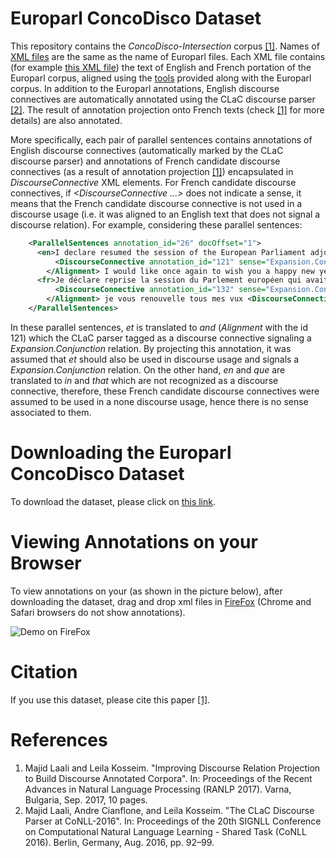 # Europarl ConcoDisco Dataset

This repository contains the *ConcoDisco-Intersection* corpus [\[1\]](#references). Names of [XML files](https://github.com/mjlaali/Europarl-ConcoDisco/tree/master/xml-files) are the same as the name of Europarl files. Each XML file contains (for example [this XML file](https://github.com/mjlaali/Europarl-ConcoDisco/blob/master/xml-files/ep-00-01-17.xml)) the text of English and French portation of the Europarl corpus, aligned using the [tools](http://www.statmt.org/europarl/v7/tools.tgz) provided along with the Europarl corpus. In addition to the Europarl annotations, English discourse connectives are automatically annotated using the CLaC discourse parser [\[2\]](#references). The result of annotation projection onto French texts (check [\[1\]](#references) for more details) are also annotated.

More specifically, each pair of parallel sentences contains annotations of English discourse connectives (automatically marked by the CLaC discourse parser) and annotations of French candidate discourse connectives (as a result of annotation projection [\[1\]](#references)) encapsulated in *DiscourseConnective* XML elements. For French candidate discourse connectives, if *<DiscourseConnective ...>* does not indicate a sense, it means that the French candidate discourse connective is not used in a discourse usage (i.e. it was aligned to an English text that does not signal a discourse relation). For example, considering these parallel sentences:

```xml
    <ParallelSentences annotation_id="26" docOffset="1">
      <en>I declare resumed the session of the European Parliament adjourned on Friday 17 December 1999, <Alignment alignment="132" annotation_id="121">
          <DiscourseConnective annotation_id="121" sense="Expansion.Conjunction">and</DiscourseConnective>
        </Alignment> I would like once again to wish you a happy new year in the hope that you enjoyed a pleasant festive period.</en>
      <fr>Je déclare reprise la session du Parlement européen qui avait été interrompue le vendredi 17 décembre dernier <Alignment alignment="121" annotation_id="132">
          <DiscourseConnective annotation_id="132" sense="Expansion.Conjunction">et</DiscourseConnective>
        </Alignment> je vous renouvelle tous mes vux <DiscourseConnective annotation_id="167">en</DiscourseConnective> espérant <DiscourseConnective annotation_id="179">que</DiscourseConnective> vous avez passé de bonnes vacances.</fr>
    </ParallelSentences>
```

In these parallel sentences, *et* is translated to *and* (*Alignment* with the id 121) which the CLaC parser tagged as a discourse connective signaling a *Expansion.Conjunction* relation. By projecting this annotation, it was assumed that *et* should also be used in discourse usage and signals a *Expansion.Conjunction* relation. On the other hand, *en* and *que* are translated to *in* and *that* which are not recognized as a discourse connective, therefore, these French candidate discourse connectives were assumed to be used in a none discourse usage, hence there is no sense associated to them. 

# Downloading the Europarl ConcoDisco Dataset

To download the dataset, please click on [this link](https://github.com/mjlaali/Europarl-ConcoDisco/archive/master.zip).

# Viewing Annotations on your Browser

To view annotations on your (as shown in the picture below), after downloading the dataset, drag and drop xml files in [FireFox](https://www.mozilla.org/en-US/firefox/new/) (Chrome and Safari browsers do not show annotations).

![Demo on FireFox](https://github.com/mjlaali/Europarl-ConcoDisco/raw/master/browser-view.png)

# Citation
If you use this dataset, please cite this paper [\[1\]](#references).

# References

1. Majid Laali and Leila Kosseim. "Improving Discourse Relation Projection to Build Discourse Annotated Corpora". In: Proceedings of the Recent Advances in Natural Language Processing (RANLP 2017). Varna, Bulgaria, Sep. 2017, 10 pages.
2. Majid Laali, Andre Cianflone, and Leila Kosseim. "The CLaC Discourse Parser at CoNLL-2016". In: Proceedings of the 20th SIGNLL Conference on Computational Natural Language Learning - Shared Task (CoNLL 2016). Berlin, Germany, Aug. 2016, pp. 92–99.
